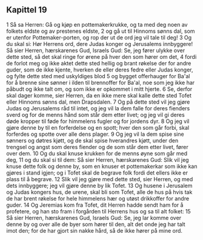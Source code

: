 ## Kapittel 19

1 Så sa Herren: Gå og kjøp en pottemakerkrukke, og ta med deg noen av folkets eldste og av prestenes eldste,
2 og gå ut til Hinnoms sønns dal, som er utenfor Pottemaker-porten, og rop der ut de ord jeg vil tale til deg!
3 Og du skal si: Hør Herrens ord, dere Judas konger og Jerusalems innbyggere! Så sier Herren, hærskarenes Gud, Israels Gud: Se, jeg fører ulykke over dette sted, så det skal ringe for ørene på hver den som hører om det,
4 fordi de forlot meg og ikke aktet dette sted hellig og brant røkelse der for andre guder, som de ikke kjente, hverken de eller deres fedre eller Judas konger, og fylte dette sted med uskyldiges blod
5 og bygget offerhauger for Ba'al for å brenne sine sønner i ilden til brennoffer for Ba'al, noe som jeg ikke har påbudt og ikke talt om, og som ikke er opkommet i mitt hjerte.
6 Se, derfor skal dager komme, sier Herren, da en ikke mere skal kalle dette sted Tofet eller Hinnoms sønns dal, men Drapsdalen.
7 Og på dette sted vil jeg gjøre Judas og Jerusalems råd til intet, og jeg vil la dem falle for deres fienders sverd og for de menns hånd som står dem etter livet; og jeg vil gi deres døde kropper til føde for himmelens fugler og for jordens dyr.
8 Og jeg vil gjøre denne by til en forferdelse og en spott; hver den som går forbi, skal forferdes og spotte over alle dens plager.
9 Og jeg vil la dem spise sine sønners og døtres kjøtt, og de skal spise hverandres kjøtt, under den trengsel og angst som deres fiender og de som står dem etter livet, fører over dem.
10 Og du skal knuse krukken for de menns øyne som går med deg,
11 og du skal si til dem: Så sier Herren, hærskarenes Gud: Slik vil jeg knuse dette folk og denne by, som en knuser et pottemakerkar som ikke kan gjøres i stand igjen; og i Tofet skal de begrave folk fordi det ellers ikke er plass til å begrave.
12 Slik vil jeg gjøre med dette sted, sier Herren, og med dets innbyggere; jeg vil gjøre denne by lik Tofet.
13 Og husene i Jerusalem og Judas kongers hus, de urene, skal bli som Tofet, alle de hus på hvis tak de har brent røkelse for hele himmelens hær og utøst drikkoffer for andre guder.
14 Og Jeremias kom fra Tofet, dit Herren hadde sendt ham for å profetere, og han sto fram i forgården til Herrens hus og sa til alt folket:
15 Så sier Herren, hærskarenes Gud, Israels Gud: Se, jeg lar komme over denne by og over alle de byer som hører til den, alt det onde jeg har talt imot den; for de har gjort sin nakke hård, så de ikke hører på mine ord.
